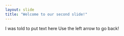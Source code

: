 ```yaml
---
layout: slide
title: "Welcome to our second slide!"
---
```

I was told to put text here
Use the left arrow to go back!
